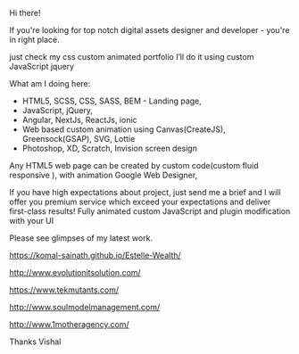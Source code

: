 Hi there!

If you're looking for top notch digital assets designer and developer - you're in right place.

just check my css custom animated portfolio I’ll do it using custom JavaScript jquery

What am I doing here:
- HTML5, SCSS, CSS, SASS, BEM - Landing page,
- JavaScript, jQuery,
- Angular, NextJs, ReactJs, ionic
- Web based custom animation using Canvas(CreateJS), Greensock(GSAP), SVG, Lottie
- Photoshop, XD, Scratch, Invision screen design

Any HTML5 web page can be created by custom code(custom fluid responsive ), with animation Google Web Designer,

If you have high expectations about project, just send me a brief and I will offer you premium service which exceed your expectations and deliver first-class results! Fully animated custom JavaScript and plugin modification with your UI

Please see glimpses of my latest work.

https://komal-sainath.github.io/Estelle-Wealth/

http://www.evolutionitsolution.com/

https://www.tekmutants.com/

http://www.soulmodelmanagement.com/

http://www.1motheragency.com/

Thanks
Vishal
